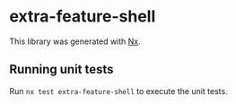 # extra-feature-shell

This library was generated with [Nx](https://nx.dev).

## Running unit tests

Run `nx test extra-feature-shell` to execute the unit tests.
